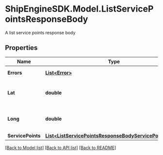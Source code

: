 # ShipEngineSDK.Model.ListServicePointsResponseBody
A list service points response body

## Properties

Name | Type | Description | Notes
------------ | ------------- | ------------- | -------------
**Errors** | [**List&lt;Error&gt;**](Error.md) | The errors associated with the failed API call | [optional] [readonly] 
**Lat** | **double** | The latitude of the point. Represented as signed degrees. Required if long is provided. http://www.geomidpoint.com/latlon.html | [optional] 
**Long** | **double** | The longitude of the point. Represented as signed degrees. Required if lat is provided. http://www.geomidpoint.com/latlon.html | [optional] 
**ServicePoints** | [**List&lt;ListServicePointsResponseBodyServicePointsInner&gt;**](ListServicePointsResponseBodyServicePointsInner.md) |  | [optional] 

[[Back to Model list]](../../README.md#documentation-for-models) [[Back to API list]](../../README.md#documentation-for-api-endpoints) [[Back to README]](../../README.md)

